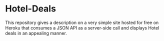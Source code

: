 # Hotel-Deals
This repository gives a description on a very simple site hosted for free on Heroku that consumes a JSON API as a server-side call and displays Hotel deals in an appealing manner.
